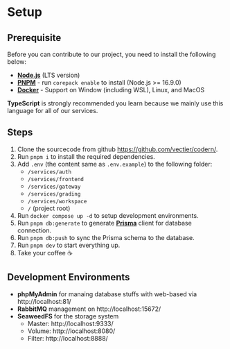 # Setup

## Prerequisite
Before you can contribute to our project, you need to install the following below:
  - **[Node.js](https://nodejs.org/)** (LTS version)
  - **[PNPM](https://pnpm.io/)** - run `corepack enable` to install (Node.js >= 16.9.0)
  - **[Docker](https://www.docker.com/)** - Support on Window (including WSL), Linux, and MacOS

**TypeScript** is strongly recommended you learn because we mainly use this language for all of our services.

## Steps
1. Clone the sourcecode from github https://github.com/vectier/codern/.
2. Run `pnpm i` to install the required dependencies.
3. Add `.env` (the content same as `.env.example`) to the following folder:
    - `/services/auth`
    - `/services/frontend`
    - `/services/gateway`
    - `/services/grading`
    - `/services/workspace`
    - `/` (project root)
4. Run `docker compose up -d` to setup development environments.
5. Run `pnpm db:generate` to generate **[Prisma](https://www.prisma.io/)** client for database connection.
6. Run `pnpm db:push` to sync the Prisma schema to the database.
7. Run `pnpm dev` to start everything up.
8. Take your coffee ☕️

## Development Environments

- **phpMyAdmin** for manaing database stuffs with web-based via http://localhost:81/
- **RabbitMQ** management on http://localhost:15672/
- **SeaweedFS** for the storage system
  - Master: http://localhost:9333/
  - Volume: http://localhost:8080/
  - Filter: http://localhost:8888/
